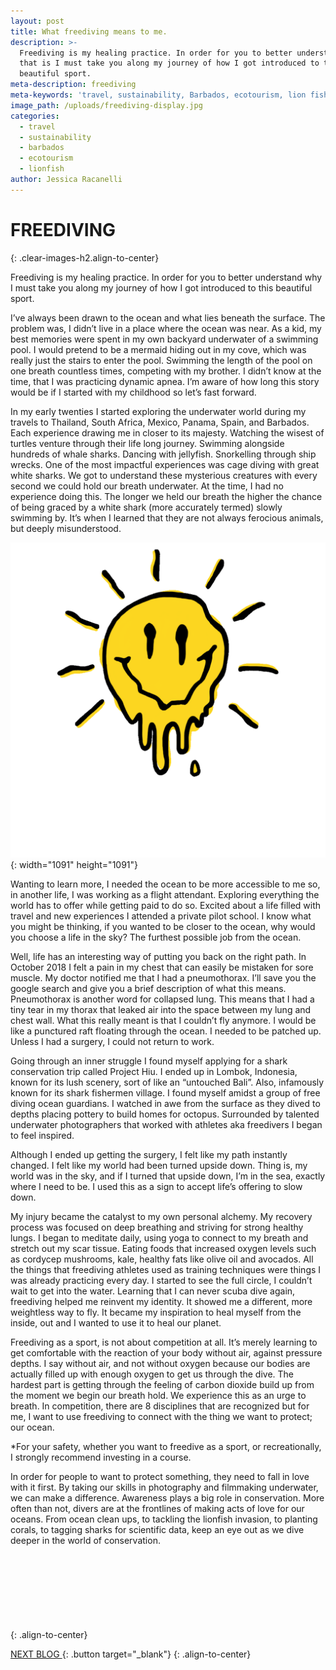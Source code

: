 ```yaml
---
layout: post
title: What freediving means to me.
description: >-
  Freediving is my healing practice. In order for you to better understand why
  that is I must take you along my journey of how I got introduced to this
  beautiful sport.
meta-description: freediving
meta-keywords: 'travel, sustainability, Barbados, ecotourism, lion fish,'
image_path: /uploads/freediving-display.jpg
categories:
  - travel
  - sustainability
  - barbados
  - ecotourism
  - lionfish
author: Jessica Racanelli
---
```


# FREEDIVING
{: .clear-images-h2.align-to-center}

Freediving is my healing practice. In order for you to better understand why I must take you along my journey of how I got introduced to this beautiful sport.&nbsp;

I’ve always been drawn to the ocean and what lies beneath the surface. The problem was, I didn’t live in a place where the ocean was near. As a kid, my best memories were spent in my own backyard underwater of a swimming pool. I would pretend to be a mermaid hiding out in my cove, which was really just the stairs to enter the pool. Swimming the length of the pool on one breath countless times, competing with my brother. I didn’t know at the time, that I was practicing dynamic apnea. I’m aware of how long this story would be if I started with my childhood so let’s fast forward.&nbsp;

In my early twenties I started exploring the underwater world during my travels to Thailand, South Africa, Mexico, Panama, Spain, and Barbados. Each experience drawing me in closer to its majesty. Watching the wisest of turtles venture through their life long journey. Swimming alongside hundreds of whale sharks. Dancing with jellyfish. Snorkelling through ship wrecks. One of the most impactful experiences was cage diving with great white sharks. We got to understand these mysterious creatures with every second we could hold our breath underwater. At the time, I had no experience doing this. The longer we held our breath the higher the chance of being graced by a white shark (more accurately termed) slowly swimming by. It’s when I learned that they are not always ferocious animals, but deeply misunderstood.&nbsp;

![](/uploads/bm-logo.gif){: width="1091" height="1091"}

Wanting to learn more, I needed the ocean to be more accessible to me so, in another life, I was working as a flight attendant. Exploring everything the world has to offer while getting paid to do so. Excited about a life filled with travel and new experiences I attended a private pilot school. I know what you might be thinking, if you wanted to be closer to the ocean, why would you choose a life in the sky? The furthest possible job from the ocean.&nbsp;

Well, life has an interesting way of putting you back on the right path. In October 2018 I felt a pain in my chest that can easily be mistaken for sore muscle. My doctor notified me that I had a pneumothorax. I’ll save you the google search and give you a brief description of what this means. Pneumothorax is another word for collapsed lung. This means that I had a tiny tear in my thorax that leaked air into the space between my lung and chest wall. What this really meant is that I couldn’t fly anymore. I would be like a punctured raft floating through the ocean. I needed to be patched up. Unless I had a surgery, I could not return to work.&nbsp;

Going through an inner struggle I found myself applying for a shark conservation trip called Project Hiu. I ended up in Lombok, Indonesia, known for its lush scenery, sort of like an “untouched Bali”. Also, infamously known for its shark fishermen village. I found myself amidst a group of free diving ocean guardians. I watched in awe from the surface as they dived to depths placing pottery to build homes for octopus. Surrounded by talented underwater photographers that worked with athletes aka freedivers I began to feel inspired.&nbsp;

Although I ended up getting the surgery, I felt like my path instantly changed. I felt like my world had been turned upside down. Thing is, my world was in the sky, and if I turned that upside down, I’m in the sea, exactly where I need to be. I used this as a sign to accept life’s offering to slow down.&nbsp;

My injury became the catalyst to my own personal alchemy. My recovery process was focused on deep breathing and striving for strong healthy lungs. I began to meditate daily, using yoga to connect to my breath and stretch out my scar tissue. Eating foods that increased oxygen levels such as cordycep mushrooms, kale, healthy fats like olive oil and avocados. All the things that freediving athletes used as training techniques were things I was already practicing every day. I started to see the full circle, I couldn’t wait to get into the water. Learning that I can never scuba dive again, freediving helped me reinvent my identity. It showed me a different, more weightless way to fly. It became my inspiration to heal myself from the inside, out and I wanted to use it to heal our planet.&nbsp;

Freediving as a sport, is not about competition at all. It’s merely learning to get comfortable with the reaction of your body without air, against pressure depths. I say without air, and not without oxygen because our bodies are actually filled up with enough oxygen to get us through the dive. The hardest part is getting through the feeling of carbon dioxide build up from the moment we begin our breath hold. We experience this as an urge to breath. In competition, there are 8 disciplines that are recognized but for me, I want to use freediving to connect with the thing we want to protect; our ocean. &nbsp;

\*For your safety, whether you want to freedive as a sport, or recreationally, I strongly recommend investing in a course.&nbsp;

In order for people to want to protect something, they need to fall in love with it first. By taking our skills in photography and filmmaking underwater, we can make a difference. Awareness plays a big role in conservation. More often than not, divers are at the frontlines of making acts of love for our oceans. From ocean clean ups, to tackling the lionfish invasion, to planting corals, to tagging sharks for scientific data, keep an eye out as we dive deeper in the world of conservation.&nbsp;

&nbsp;

&nbsp;

## &nbsp;
{: .align-to-center}

[NEXT BLOG&nbsp;](/2019/first-blog-post){: .button target="_blank"}
{: .align-to-center}